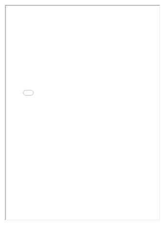  <iframe id="framemap" src="file:///C:/Users/School%20PC/Documents/dnd%20char%20sheets/chromatic%20setting/map/map/index.html#-750,1280,2z" title="Map" width="100%" height="700px"></iframe> 